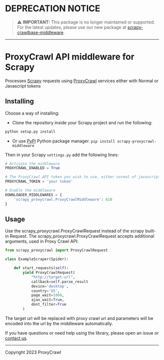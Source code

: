 # DEPRECATION NOTICE

> :warning: **IMPORTANT:** This package is no longer maintained or supported. For the latest updates, please use our new package at [scrapy-crawlbase-middleware](https://github.com/crawlbase-source/scrapy-crawlbase-middleware).

---

# ProxyCrawl API middleware for Scrapy

Processes [Scrapy](http://scrapy.org/) requests using [ProxyCrawl](https://proxycrawl.com) services either with Normal or Javascript tokens

## Installing

Choose a way of installing:

- Clone the repository inside your Scrapy project and run the following:

```bash
python setup.py install
```

- Or use [PyPi](https://pypi.org/project/scrapy-proxycrawl-middleware/) Python package manager. `pip install scrapy-proxycrawl-middleware`

Then in your Scrapy `settings.py` add the following lines:

```python
# Activate the middleware
PROXYCRAWL_ENABLED = True

# The ProxyCrawl API token you wish to use, either normal of javascript token
PROXYCRAWL_TOKEN = 'your token'

# Enable the middleware
DOWNLOADER_MIDDLEWARES = {
    'scrapy_proxycrawl.ProxyCrawlMiddleware': 610
}
```

## Usage

Use the scrapy_proxycrawl.ProxyCrawlRequest instead of the scrapy built-in Request.
The scrapy_proxycrawl.ProxyCrawlRequest accepts additional arguments, used in Proxy Crawl API:

```python
from scrapy_proxycrawl import ProxyCrawlRequest

class ExampleScraper(Spider):

    def start_requests(self):
        yield ProxyCrawlRequest(
            "http://target-url",
            callback=self.parse_result
            device='desktop',
            country='US',
            page_wait=1000,
            ajax_wait=True,
            dont_filter=True
        )
```

The target url will be replaced with proxy crawl url and parameters will be encoded into the url by the middleware automatically.

If you have questions or need help using the library, please open an issue or [contact us](https://proxycrawl.com/contact).

---

Copyright 2023 ProxyCrawl
